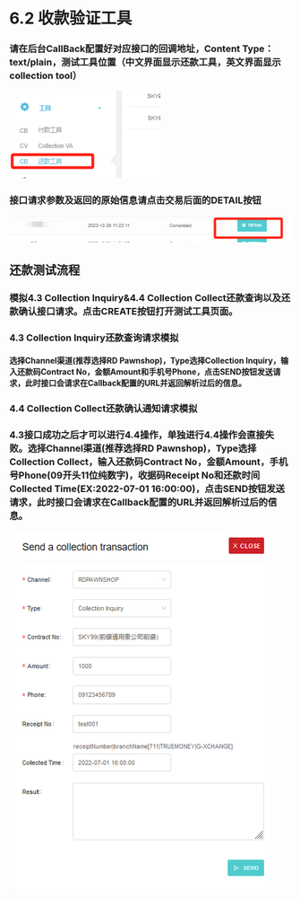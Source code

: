 # 6.2 收款验证工具

### 请在后台CallBack配置好对应接口的回调地址，Content Type：text/plain，测试工具位置（中文界面显示还款工具，英文界面显示collection tool）
![](../public/6.2付款测试工具.png "Shiprock")

### 接口请求参数及返回的原始信息请点击交易后面的DETAIL按钮
![](../public/6.2付款测试交易查看.png "Shiprock")


## 还款测试流程
### 模拟4.3 Collection Inquiry&4.4 Collection Collect还款查询以及还款确认接口请求。点击CREATE按钮打开测试工具页面。

### 4.3 Collection Inquiry还款查询请求模拟

#### 选择Channel渠道(推荐选择RD Pawnshop)，Type选择Collection Inquiry，输入还款码Contract No，金额Amount和手机号Phone，点击SEND按钮发送请求，此时接口会请求在Callback配置的URL并返回解析过后的信息。

### 4.4 Collection Collect还款确认通知请求模拟

### 4.3接口成功之后才可以进行4.4操作，单独进行4.4操作会直接失败。选择Channel渠道(推荐选择RD Pawnshop)，Type选择Collection Collect，输入还款码Contract No，金额Amount，手机号Phone(09开头11位纯数字)，收据码Receipt No和还款时间Collected Time(EX:2022-07-01 16:00:00)，点击SEND按钮发送请求，此时接口会请求在Callback配置的URL并返回解析过后的信息。

![](../public/4.3模拟还款测试流程.png "Shiprock")






